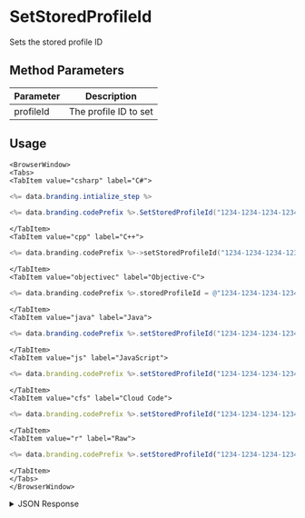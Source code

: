 # SetStoredProfileId

Sets the stored profile ID

## Method Parameters
Parameter | Description
--------- | -----------
profileId | The profile ID to set

## Usage

```mdx-code-block
<BrowserWindow>
<Tabs>
<TabItem value="csharp" label="C#">
```

```csharp
<%= data.branding.intialize_step %>

<%= data.branding.codePrefix %>.SetStoredProfileId("1234-1234-1234-1234");
```

```mdx-code-block
</TabItem>
<TabItem value="cpp" label="C++">
```

```cpp
<%= data.branding.codePrefix %>->setStoredProfileId("1234-1234-1234-1234");
```

```mdx-code-block
</TabItem>
<TabItem value="objectivec" label="Objective-C">
```

```objectivec
<%= data.branding.codePrefix %>.storedProfileId = @"1234-1234-1234-1234";
```

```mdx-code-block
</TabItem>
<TabItem value="java" label="Java">
```

```java
<%= data.branding.codePrefix %>.setStoredProfileId("1234-1234-1234-1234");
```

```mdx-code-block
</TabItem>
<TabItem value="js" label="JavaScript">
```

```javascript
<%= data.branding.codePrefix %>.setStoredProfileId("1234-1234-1234-1234");
```

```mdx-code-block
</TabItem>
<TabItem value="cfs" label="Cloud Code">
```

```javascript
<%= data.branding.codePrefix %>.setStoredProfileId("1234-1234-1234-1234");
```

```mdx-code-block
</TabItem>
<TabItem value="r" label="Raw">
```

```javascript
<%= data.branding.codePrefix %>.setStoredProfileId("1234-1234-1234-1234");
```

```mdx-code-block
</TabItem>
</Tabs>
</BrowserWindow>
```

<details>
<summary>JSON Response</summary>

```javascript
<%= data.branding.codePrefix %>.setStoredProfileId("1234-1234-1234-1234");
```
</details>

